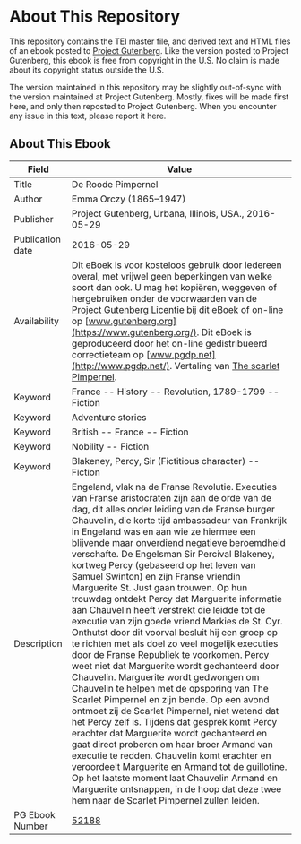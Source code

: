 # About This Repository

This repository contains the TEI master file, and derived text and HTML files of an ebook posted to [Project Gutenberg](https://www.gutenberg.org/). Like the version posted to Project Gutenberg, this ebook is free from copyright in the U.S. No claim is made about its copyright status outside the U.S.

The version maintained in this repository may be slightly out-of-sync with the version maintained at Project Gutenberg. Mostly, fixes will be made first here, and only then reposted to Project Gutenberg. When you encounter any issue in this text, please report it here.

## About This Ebook

| Field | Value |
| ----- | ----- |
| Title | De Roode Pimpernel |
| Author | Emma Orczy (1865–1947) |
| Publisher | Project Gutenberg, Urbana, Illinois, USA., 2016-05-29 |
| Publication date | 2016-05-29 |
| Availability | Dit eBoek is voor kosteloos gebruik door iedereen overal, met vrijwel geen beperkingen van welke soort dan ook. U mag het kopiëren, weggeven of hergebruiken onder de voorwaarden van de [Project Gutenberg Licentie](https://www.gutenberg.org/license) bij dit eBoek of on-line op [www.gutenberg.org](https://www.gutenberg.org/). Dit eBoek is geproduceerd door het on-line gedistribueerd correctieteam op [www.pgdp.net](http://www.pgdp.net/). Vertaling van [The scarlet Pimpernel](pg:60). |
| Keyword | France -- History -- Revolution, 1789-1799 -- Fiction |
| Keyword | Adventure stories |
| Keyword | British -- France -- Fiction |
| Keyword | Nobility -- Fiction |
| Keyword | Blakeney, Percy, Sir (Fictitious character) -- Fiction |
| Description | Engeland, vlak na de Franse Revolutie. Executies van Franse aristocraten zijn aan de orde van de dag, dit alles onder leiding van de Franse burger Chauvelin, die korte tijd ambassadeur van Frankrijk in Engeland was en aan wie ze hiermee een blijvende maar onverdiend negatieve beroemdheid verschafte. De Engelsman Sir Percival Blakeney, kortweg Percy (gebaseerd op het leven van Samuel Swinton) en zijn Franse vriendin Marguerite St. Just gaan trouwen. Op hun trouwdag ontdekt Percy dat Marguerite informatie aan Chauvelin heeft verstrekt die leidde tot de executie van zijn goede vriend Markies de St. Cyr. Onthutst door dit voorval besluit hij een groep op te richten met als doel zo veel mogelijk executies door de Franse Republiek te voorkomen. Percy weet niet dat Marguerite wordt gechanteerd door Chauvelin. Marguerite wordt gedwongen om Chauvelin te helpen met de opsporing van The Scarlet Pimpernel en zijn bende. Op een avond ontmoet zij de Scarlet Pimpernel, niet wetend dat het Percy zelf is. Tijdens dat gesprek komt Percy erachter dat Marguerite wordt gechanteerd en gaat direct proberen om haar broer Armand van executie te redden. Chauvelin komt erachter en veroordeelt Marguerite en Armand tot de guillotine. Op het laatste moment laat Chauvelin Armand en Marguerite ontsnappen, in de hoop dat deze twee hem naar de Scarlet Pimpernel zullen leiden. |
| PG Ebook Number | [52188](https://www.gutenberg.org/ebooks/52188) |

